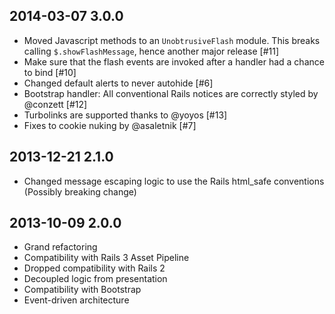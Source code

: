 ## 2014-03-07 3.0.0

* Moved Javascript methods to an `UnobtrusiveFlash` module. This breaks calling `$.showFlashMessage`, hence another major release [#11]
* Make sure that the flash events are invoked after a handler had a chance to bind [#10]
* Changed default alerts to never autohide [#6]
* Bootstrap handler: All conventional Rails notices are correctly styled by @conzett [#12]
* Turbolinks are supported thanks to @yoyos [#13]
* Fixes to cookie nuking by @asaletnik [#7]

## 2013-12-21 2.1.0

* Changed message escaping logic to use the Rails html_safe conventions (Possibly breaking change)

## 2013-10-09 2.0.0

* Grand refactoring
* Compatibility with Rails 3 Asset Pipeline
* Dropped compatibility with Rails 2
* Decoupled logic from presentation
* Compatibility with Bootstrap
* Event-driven architecture